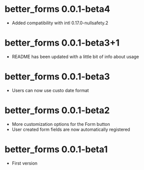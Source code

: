 # better_forms 0.0.1-beta4
- Added compatibility with intl 0.17.0-nullsafety.2

# better_forms 0.0.1-beta3+1
- README has been updated with a little bit of info about usage

# better_forms 0.0.1-beta3
- Users can now use custo date format

# better_forms 0.0.1-beta2
- More customization options for the Form button
- User created form fields are now automatically registered

# better_forms 0.0.1-beta1
- First version
